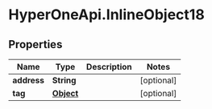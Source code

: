 # HyperOneApi.InlineObject18

## Properties
Name | Type | Description | Notes
------------ | ------------- | ------------- | -------------
**address** | **String** |  | [optional] 
**tag** | [**Object**](.md) |  | [optional] 


